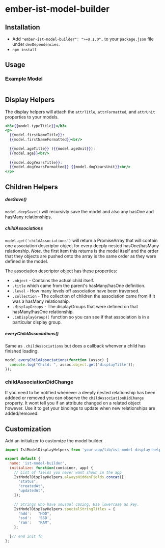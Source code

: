 # ember-ist-model-builder


## Installation
* Add `"ember-ist-model-builder": ">=0.1.0",` to your `package.json` file under `devDependencies`.
* `npm install`

## Usage

### Example Model
```javascript

```

## Display Helpers
The display helpers will attach the `attrTitle`, `attrFormatted`, and `attrUnit` properties
to your models.

```handlebars
<h3>{{model.typeTitle}}</h3>
<p>
  {{model.firstNameTitle}}:
  {{model.firstNameFormatted}}<br/>
  
  {{model.ageTitle}} ({{model.ageUnit}}):
  {{model.age}}<br/>
  
  {{model.dogYearsTitle}}:
  {{model.dogYearsFormatted}} {{model.dogYearsUnit}}<br/>
</p>
```

## Children Helpers

##### deeSave()
`model.deepSave()` will recursivly save the model and also any hasOne and hasMany relationships.

##### childAssociations
`model.get('childAssociations')` will return a PromiseArray that will contain one association descriptor object
for every deeply nested hasOne/hasMany relationship.
*Note,* the first item this returns is the model itself and the order that they objects are pushed onto
the array is the same order as they were defined in the model.

The association descriptor object has these properties:
* `.object` - Contains the actual child itself.
* `.title` which came from the parent's hasMany/hasOne definition.
* `.level` - How many levels off association have been traversed.
* `.collection` - The collection of children the association came from if it was a hasMany relationship.
* `.displayGroups` - The displayGroups that were defined on that hasMany/hasOne relationship.
* `.inDisplayGroup()` function so you can see if that association is in a particular display group.

##### everyChildAssociations()
Same as `.childAssociations` but does a callback whenver a child has finished loading.

```javascript
model.everyChildAssociations(function (assoc) {
  console.log("Child: ", assoc.object.get('displayTitle'));
});
```

### childAssociationDidChange
If you need to be notified whenever a deeply nested relationship has been addded or removed you can observe the `childAssociationDidChange` property. It wont tell you if an attribute changed on a related object however. Use it to get your bindings to update when new relationships are added/removed.

## Customization

Add an initializer to customize the model builder.

```javascript
import IstModelDisplayHelpers from 'your-app/lib/ist-model-display-helpers';

export default {
  name: 'ist-model-builder',
  initialize: function(container, app) {
    // List of fields you never want shown in the app
    IstModelDisplayHelpers.alwaysHiddenFields.concat([
      'status',
      'createdAt',
      'updatedAt',
    ]);
    
    // Strings who have unusual casing. Use lowercase as key.
    IstModelDisplayHelpers.specialStringTitles = {
      'hdd':   "HDD",
      'ssd':   'SSD',
      'ram':   "RAM",
    };
    
  }// end init fn
};
```

